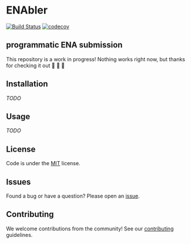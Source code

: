 # ENAbler

[![Build Status](https://travis-ci.org/SGBC/ENAbler.svg?branch=master)](https://travis-ci.org/SGBC/ENAbler)
[![codecov](https://codecov.io/gh/SGBC/ENAbler/branch/master/graph/badge.svg)](https://codecov.io/gh/SGBC/ENAbler)

## programmatic ENA submission

This repository is a work in progress! Nothing works right now, but thanks
for checking it out 💙 💚 💛

## Installation

*TODO*

## Usage

*TODO*

## License

Code is under the [MIT](LICENSE) license.

## Issues

Found a bug or have a question? Please open an
[issue](https://github.com/SGBC/ENAbler/issues).

## Contributing

We welcome contributions from the community! See our
[contributing](CONTRIBUTING.md) guidelines.
